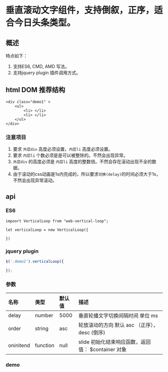 #  垂直滚动文字组件，支持倒叙，正序，适合今日头条类型。


## 概述

特点如下：
1. 支持ES6, CMD, AMD 写法。
2. 支持jquery plugin 插件调用方式。

## html DOM 推荐结构

```
<div class="demo1" >
    <ul>
        <li> </li>
        <li> </li>
    </ul>
</div>
```

### 注意项目

1. 要求 `外层div` 高度必须设置，`内层li` 高度必须设置。
2. 要求 `内层li` 个数必须是是可以被整除的。不然会出现异常。
3. `外层div` 的高度必须是 `内层li` 高度的整数倍。不然会存在滚动出现不全的数据。
4. 由于滚动的css动画是1s内完成的，所以要求`切换(delay)`的时间必须大于1s，不然会出现异常滚动。

## api

### ES6

```
impoort VerticalLoop from "web-vertical-loop";

let verticalLoop = new VerticalLoop({

})
```


### jquery plugin


``` js
$('.demo2').verticalLoop({

});
```

### 参数

|名称	|类型	|默认值	|描述
|:------|:------|:------|:------
|delay	|number	| 5000	| 垂直轮播文字切换间隔时间 单位 ms
|order	|string	| asc	| 轮放滚动的方向 默认 asc （正序）， desc (倒序)
|oninitend	|function	| null	| slide 初始化结束响应函数，返回值： $container 对象


### demo
